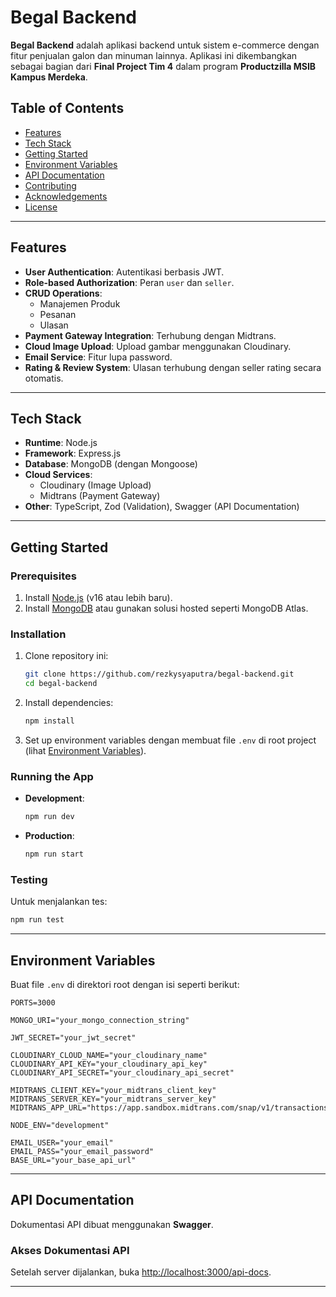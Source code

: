 # **Begal Backend**

**Begal Backend** adalah aplikasi backend untuk sistem e-commerce dengan fitur penjualan galon dan minuman lainnya. Aplikasi ini dikembangkan sebagai bagian dari **Final Project Tim 4** dalam program **Productzilla MSIB Kampus Merdeka**.

## **Table of Contents**
- [Features](#features)
- [Tech Stack](#tech-stack)
- [Getting Started](#getting-started)
- [Environment Variables](#environment-variables)
- [API Documentation](#api-documentation)
- [Contributing](#contributing)
- [Acknowledgements](#acknowledgements)
- [License](#license)

---

## **Features**
- **User Authentication**: Autentikasi berbasis JWT.
- **Role-based Authorization**: Peran `user` dan `seller`.
- **CRUD Operations**:
  - Manajemen Produk
  - Pesanan
  - Ulasan
- **Payment Gateway Integration**: Terhubung dengan Midtrans.
- **Cloud Image Upload**: Upload gambar menggunakan Cloudinary.
- **Email Service**: Fitur lupa password.
- **Rating & Review System**: Ulasan terhubung dengan seller rating secara otomatis.

---

## **Tech Stack**
- **Runtime**: Node.js
- **Framework**: Express.js
- **Database**: MongoDB (dengan Mongoose)
- **Cloud Services**: 
  - Cloudinary (Image Upload)
  - Midtrans (Payment Gateway)
- **Other**: TypeScript, Zod (Validation), Swagger (API Documentation)

---

## **Getting Started**

### **Prerequisites**
1. Install [Node.js](https://nodejs.org/) (v16 atau lebih baru).
2. Install [MongoDB](https://www.mongodb.com/) atau gunakan solusi hosted seperti MongoDB Atlas.

### **Installation**
1. Clone repository ini:
   ```bash
   git clone https://github.com/rezkysyaputra/begal-backend.git
   cd begal-backend
   ```
2. Install dependencies:
   ```bash
   npm install
   ```
3. Set up environment variables dengan membuat file `.env` di root project (lihat [Environment Variables](#environment-variables)).

### **Running the App**
- **Development**: 
  ```bash
  npm run dev
  ```
- **Production**: 
  ```bash
  npm run start
  ```

### **Testing**
Untuk menjalankan tes:
```bash
npm run test
```

---

## **Environment Variables**
Buat file `.env` di direktori root dengan isi seperti berikut:
```env
PORTS=3000

MONGO_URI="your_mongo_connection_string"

JWT_SECRET="your_jwt_secret"

CLOUDINARY_CLOUD_NAME="your_cloudinary_name"
CLOUDINARY_API_KEY="your_cloudinary_api_key"
CLOUDINARY_API_SECRET="your_cloudinary_api_secret"

MIDTRANS_CLIENT_KEY="your_midtrans_client_key"
MIDTRANS_SERVER_KEY="your_midtrans_server_key"
MIDTRANS_APP_URL="https://app.sandbox.midtrans.com/snap/v1/transactions"

NODE_ENV="development"

EMAIL_USER="your_email"
EMAIL_PASS="your_email_password"
BASE_URL="your_base_api_url"
```

---

## **API Documentation**
Dokumentasi API dibuat menggunakan **Swagger**.

### **Akses Dokumentasi API**
Setelah server dijalankan, buka [http://localhost:3000/api-docs](http://localhost:3000/api-docs).

---
